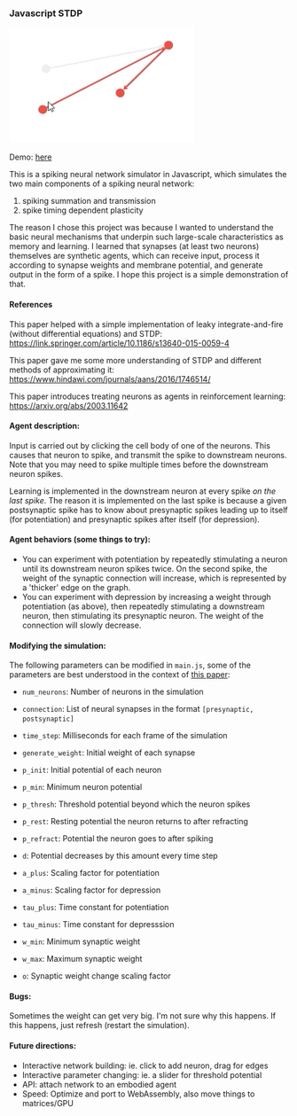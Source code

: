 ### Javascript STDP

<img src="https://github.com/puddleglum56/spiking/blob/main/demo.gif" alt="demo" max-height="600"/>

Demo: [here](https://puddleglum56.github.io/spiking/)

This is a spiking neural network simulator in Javascript, which simulates the two main components of a spiking neural network:
1. spiking summation and transmission
2. spike timing dependent plasticity

The reason I chose this project was because I wanted to understand the basic neural mechanisms that underpin such large-scale characteristics as memory and learning. I learned that synapses (at least two neurons) themselves are synthetic agents, which can receive input, process it according to synapse weights and membrane potential, and generate output in the form of a spike. I hope this project is a simple demonstration of that.

#### References
This paper helped with a simple implementation of leaky integrate-and-fire (without differential equations) and STDP:
https://link.springer.com/article/10.1186/s13640-015-0059-4

This paper gave me some more understanding of STDP and different methods of approximating it:
https://www.hindawi.com/journals/aans/2016/1746514/

This paper introduces treating neurons as agents in reinforcement learning:
https://arxiv.org/abs/2003.11642


#### Agent description:
Input is carried out by clicking the cell body of one of the neurons. This causes that neuron to spike, and transmit the spike to downstream neurons. Note that you may need to spike multiple times before the downstream neuron spikes.

Learning is implemented in the downstream neuron at every spike *on the last spike*. The reason it is implemented on the last spike is because a given postsynaptic spike has to know about presynaptic spikes leading up to itself (for potentiation) and presynaptic spikes after itself (for depression).

#### Agent behaviors (some things to try):
- You can experiment with potentiation by repeatedly stimulating a neuron until its downstream neuron spikes twice. On the second spike, the weight of the synaptic connection will increase, which is represented by a 'thicker' edge on the graph.
- You can experiment with depression by increasing a weight through potentiation (as above), then repeatedly stimulating a downstream neuron, then stimulating its presynaptic neuron. The weight of the connection will slowly decrease.

#### Modifying the simulation:
The following parameters can be modified in `main.js`, some of the parameters are best understood in the context of [this paper](https://link.springer.com/article/10.1186/s13640-015-0059-4):
- `num_neurons`: Number of neurons in the simulation
- `connection`: List of neural synapses in the format `[presynaptic, postsynaptic]`
- `time_step`: Milliseconds for each frame of the simulation

- `generate_weight`: Initial weight of each synapse
- `p_init`: Initial potential of each neuron
- `p_min`: Minimum neuron potential
- `p_thresh`: Threshold potential beyond which the neuron spikes
- `p_rest`: Resting potential the neuron returns to after refracting
- `p_refract`: Potential the neuron goes to after spiking
- `d`: Potential decreases by this amount every time step

- `a_plus`: Scaling factor for potentiation
- `a_minus`: Scaling factor for depression
- `tau_plus`: Time constant for potentiation
- `tau_minus`: Time constant for depresssion
- `w_min`: Minimum synaptic weight
- `w_max`: Maximum synaptic weight
- `o`: Synaptic weight change scaling factor

#### Bugs:
Sometimes the weight can get very big. I'm not sure why this happens. If this happens, just refresh (restart the simulation).

#### Future directions:
- Interactive network building: ie. click to add neuron, drag for edges
- Interactive parameter changing: ie. a slider for threshold potential
- API: attach network to an embodied agent
- Speed: Optimize and port to WebAssembly, also move things to matrices/GPU


